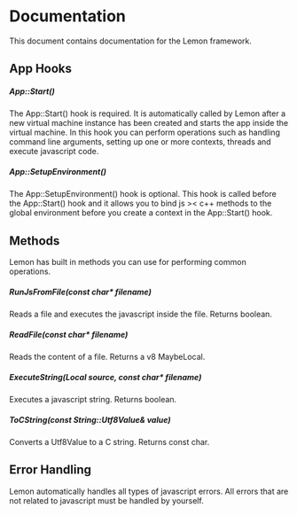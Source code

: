 # Documentation

This document contains documentation for the Lemon framework.

## App Hooks

##### App::Start()

The App::Start() hook is required. It is automatically called by Lemon after a new virtual machine instance has been created and starts the app inside the virtual machine. In this hook you can perform operations such as handling command line arguments, setting up one or more contexts, threads and execute javascript code.

##### App::SetupEnvironment()

The App::SetupEnvironment() hook is optional. This hook is called before the App::Start() hook and it allows you to bind js >< c++ methods to the global environment before you create a context in the App::Start() hook.

## Methods

Lemon has built in methods you can use for performing common operations.

##### RunJsFromFile(const char* filename)

Reads a file and executes the javascript inside the file. Returns boolean.

##### ReadFile(const char* filename)

Reads the content of a file. Returns a v8 MaybeLocal<String>.
	
##### ExecuteString(Local<String> source, const char* filename) 

Executes a javascript string. Returns boolean.

##### ToCString(const String::Utf8Value& value)

Converts a Utf8Value to a C string. Returns const char.

## Error Handling

Lemon automatically handles all types of javascript errors. All errors that are not related to javascript must be handled by yourself.
